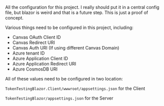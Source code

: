 All the configuration for this project. I really should put it in a central config file, but blazor is weird and that is a future step.
This is just a proof of concept.

Various things need to be configured in this project, including:
- Canvas OAuth Client ID
- Canvas Redirect URI
- Canvas Auth URI (If using different Canvas Domain)
- Azure tenant ID
- Azure Application Client ID
- Azure Application Redirect URI
- Azure CosmosDB URI

All of these values need to be configured in two location:

`TokenTestingBlazor.Client/wwwroot/appsettings.json` for the Client

`TokenTestingBlazor/appsettings.json` for the Server